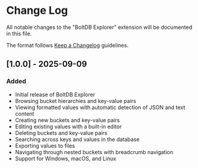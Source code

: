 # Change Log

All notable changes to the "BoltDB Explorer" extension will be documented in this file.

The format follows [Keep a Changelog](http://keepachangelog.com/) guidelines.


## [1.0.0] - 2025-09-09

### Added
- Initial release of BoltDB Explorer
- Browsing bucket hierarchies and key-value pairs
- Viewing formatted values with automatic detection of JSON and text content
- Creating new buckets and key-value pairs
- Editing existing values with a built-in editor
- Deleting buckets and key-value pairs 
- Searching across keys and values in the database
- Exporting values to files
- Navigating through nested buckets with breadcrumb navigation
- Support for Windows, macOS, and Linux